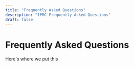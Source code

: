 ```yaml
---
title: "Frequently Asked Questions"
description: "IPMC Frequently Asked Questions"
draft: false
---
```


# Frequently Asked Questions

Here's where we put this
